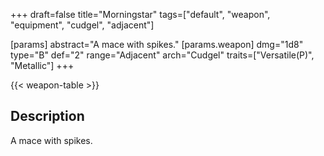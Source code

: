 +++
draft=false
title="Morningstar"
tags=["default", "weapon", "equipment", "cudgel", "adjacent"]

[params]
  abstract="A mace with spikes."
  [params.weapon]
    dmg="1d8"
    type="B"
    def="2"
    range="Adjacent"
    arch="Cudgel"
    traits=["Versatile(P)", "Metallic"]
+++

{{< weapon-table >}}

## Description
A mace with spikes.
